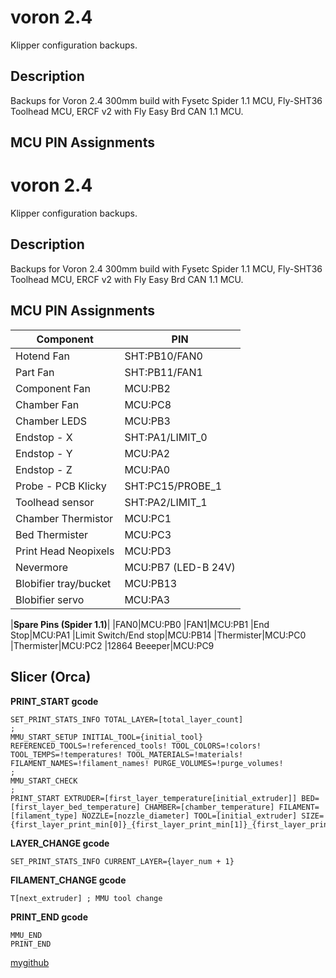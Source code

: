 # voron 2.4

Klipper configuration backups.

## Description

Backups for Voron 2.4 300mm build with Fysetc Spider 1.1 MCU, Fly-SHT36 Toolhead MCU, ERCF v2 with Fly Easy Brd CAN 1.1 MCU.

## MCU PIN Assignments

# voron 2.4

Klipper configuration backups.

## Description

Backups for Voron 2.4 300mm build with Fysetc Spider 1.1 MCU, Fly-SHT36 Toolhead MCU, ERCF v2 with Fly Easy Brd CAN 1.1 MCU.

## MCU PIN Assignments

|**Component**|**PIN**
|-|-
|Hotend Fan|SHT:PB10/FAN0
|Part Fan|SHT:PB11/FAN1
|Component Fan|MCU:PB2
|Chamber Fan|MCU:PC8
|Chamber LEDS|MCU:PB3
|Endstop - X|SHT:PA1/LIMIT_0
|Endstop - Y|MCU:PA2
|Endstop - Z|MCU:PA0
|Probe - PCB Klicky|SHT:PC15/PROBE_1
|Toolhead sensor|SHT:PA2/LIMIT_1
|Chamber Thermistor|MCU:PC1
|Bed Thermister|MCU:PC3
|Print Head Neopixels|MCU:PD3
|Nevermore|MCU:PB7 (LED-B 24V)
|Blobifier tray/bucket|MCU:PB13
|Blobifier servo|MCU:PA3

|**Spare Pins (Spider 1.1)**|
|FAN0|MCU:PB0
|FAN1|MCU:PB1
|End Stop|MCU:PA1
|Limit Switch/End stop|MCU:PB14
|Thermister|MCU:PC0
|Thermister|MCU:PC2
|12864 Beeeper|MCU:PC9


## Slicer (Orca)

**PRINT_START gcode**
```
SET_PRINT_STATS_INFO TOTAL_LAYER=[total_layer_count]
;
MMU_START_SETUP INITIAL_TOOL={initial_tool} REFERENCED_TOOLS=!referenced_tools! TOOL_COLORS=!colors! TOOL_TEMPS=!temperatures! TOOL_MATERIALS=!materials! FILAMENT_NAMES=!filament_names! PURGE_VOLUMES=!purge_volumes!
;
MMU_START_CHECK
;
PRINT_START EXTRUDER=[first_layer_temperature[initial_extruder]] BED=[first_layer_bed_temperature] CHAMBER=[chamber_temperature] FILAMENT=[filament_type] NOZZLE=[nozzle_diameter] TOOL=[initial_extruder] SIZE={first_layer_print_min[0]}_{first_layer_print_min[1]}_{first_layer_print_max[0]}_{first_layer_print_max[1]}
```

**LAYER_CHANGE gcode**
```
SET_PRINT_STATS_INFO CURRENT_LAYER={layer_num + 1}
```

**FILAMENT_CHANGE gcode**
```
T[next_extruder] ; MMU tool change
```

**PRINT_END gcode**
```
MMU_END
PRINT_END
```

[mygithub](https://github.com/ningpj)

